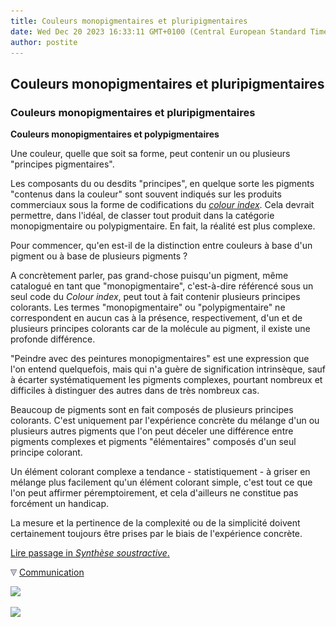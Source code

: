 ```yaml
---
title: Couleurs monopigmentaires et pluripigmentaires
date: Wed Dec 20 2023 16:33:11 GMT+0100 (Central European Standard Time)
author: postite
---
```


## Couleurs monopigmentaires et pluripigmentaires
### Couleurs monopigmentaires et pluripigmentaires
 **Couleurs monopigmentaires et polypigmentaires**

Une couleur, quelle que soit sa forme, peut contenir un ou plusieurs "principes pigmentaires".

Les composants du ou desdits "principes", en quelque sorte les pigments "contenus dans la couleur" sont souvent indiqués sur les produits commerciaux sous la forme de codifications du _[colour index](nomenclaturepig.html)_. Cela devrait permettre, dans l'idéal, de classer tout produit dans la catégorie monopigmentaire ou polypigmentaire. En fait, la réalité est plus complexe.

Pour commencer, qu'en est-il de la distinction entre couleurs à base d'un pigment ou à base de plusieurs pigments ?

A concrètement parler, pas grand-chose puisqu'un pigment, même catalogué en tant que "monopigmentaire", c'est-à-dire référencé sous un seul code du _Colour index_, peut tout à fait contenir plusieurs principes colorants. Les termes "monopigmentaire" ou "polypigmentaire" ne correspondent en aucun cas à la présence, respectivement, d'un et de plusieurs principes colorants car de la molécule au pigment, il existe une profonde différence.

"Peindre avec des peintures monopigmentaires" est une expression que l'on entend quelquefois, mais qui n'a guère de signification intrinsèque, sauf à écarter systématiquement les pigments complexes, pourtant nombreux et difficiles à distinguer des autres dans de très nombreux cas.

Beaucoup de pigments sont en fait composés de plusieurs principes colorants. C'est uniquement par l'expérience concrète du mélange d'un ou plusieurs autres pigments que l'on peut déceler une différence entre pigments complexes et pigments "élémentaires" composés d'un seul principe colorant.

Un élément colorant complexe a tendance - statistiquement - à griser en mélange plus facilement qu'un élément colorant simple, c'est tout ce que l'on peut affirmer péremptoirement, et cela d'ailleurs ne constitue pas forcément un handicap.

La mesure et la pertinence de la complexité ou de la simplicité doivent certainement toujours être prises par le biais de l'expérience concrète.

[Lire passage in _Synthèse soustractive_.](synthesesoustractive.html#grisaille2)



![](images/flechebas.gif) [Communication](http://www.artrealite.com/annonceurs.htm) 

[![](https://cbonvin.fr/sites/regie.artrealite.com/visuels/campagne1.png)](index-2.html#20131014)

![](https://cbonvin.fr/sites/regie.artrealite.com/visuels/campagne2.png)